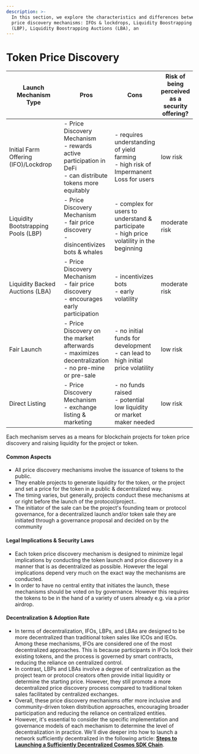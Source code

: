 ```yaml
---
description: >-
  In this section, we explore the characteristics and differences between four
  price discovery mechanisms: IFOs & lockdrops, Liquidity Boostrapping Pools
  (LBP), Liquidity Boostrapping Auctions (LBA), an
---
```


# Token Price Discovery



<table><thead><tr><th width="202">Launch Mechanism Type</th><th>Pros</th><th>Cons</th><th>Risk of being perceived as a security offering?</th></tr></thead><tbody><tr><td>Initial Farm Offering (IFO)/Lockdrop</td><td>- Price Discovery Mechanism<br>- rewards active participation in DeFi<br>- can distribute tokens more equitably</td><td>- requires understanding of yield farming<br>- high risk of Impermanent Loss for users</td><td>low risk</td></tr><tr><td>Liquidity Bootstrapping Pools (LBP)</td><td>- Price Discovery Mechanism<br>- fair price discovery<br>- disincentivizes bots &#x26; whales</td><td>- complex for users to understand &#x26; participate<br>- high price volatility in the beginning</td><td>moderate risk</td></tr><tr><td>Liquidity Backed Auctions (LBA)</td><td>- Price Discovery Mechanism<br>- fair price discovery<br>- encourages early participation</td><td>- incentivizes bots<br>- early volatility</td><td>moderate risk</td></tr><tr><td>Fair Launch</td><td>- Price Discovery on the market afterwards<br>- maximizes decentralization<br>- no pre-mine or pre-sale</td><td>- no initial funds for development<br>- can lead to high initial price volatility</td><td>low risk</td></tr><tr><td>Direct Listing</td><td>- Price Discovery Mechanism<br>- exchange listing &#x26; marketing</td><td>- no funds raised<br>- potential low liquidity or market maker needed</td><td>low risk</td></tr></tbody></table>

Each mechanism serves as a means for blockchain projects for token price discovery and raising liquidity for the project or token.

#### **Common Aspects**

* All price discovery mechanisms involve the issuance of tokens to the public.
* They enable projects to generate liquidity for the token, or the project and set a price for the token in a public & decentralized way.
* The timing varies, but generally, projects conduct these mechanisms at or right before the launch of the protocol/project..
* The initiator of the sale can be the project's founding team or protocol governance, for a decentralized launch and/or token sale they are initiated through a governance proposal and decided on by the community

#### **Legal Implications & Security Laws**

* Each token price discovery mechanism is designed to minimize legal implications by conducting the token launch and price discovery in a manner that is as decentralized as possible. However the legal implications depend very much on the exact way the mechanisms are conducted.
* In order to have no central entity that initiates the launch, these mechanisms should be voted on by governance. However this requires the tokens to be in the hand of a variety of users already e.g. via a prior airdrop.

#### **Decentralization & Adoption Rate**

* In terms of decentralization, IFOs, LBPs, and LBAs are designed to be more decentralized than traditional token sales like ICOs and IEOs. Among these mechanisms, IFOs are considered one of the most decentralized approaches. This is because participants in IFOs lock their existing tokens, and the process is governed by smart contracts, reducing the reliance on centralized control.
* In contrast, LBPs and LBAs involve a degree of centralization as the project team or protocol creators often provide initial liquidity or determine the starting price. However, they still promote a more decentralized price discovery process compared to traditional token sales facilitated by centralized exchanges.
* Overall, these price discovery mechanisms offer more inclusive and community-driven token distribution approaches, encouraging broader participation and reducing the reliance on centralized entities.
* However, it's essential to consider the specific implementation and governance models of each mechanism to determine the level of decentralization in practice. We'll dive deeper into how to launch a network sufficiently decentralized in the following article: [**Steps to Launching a Sufficiently Decentralized Cosmos SDK Chain**](https://www.notion.so/Validator-Bootstrapping-FAQ-8897a437ddbf4ea28d8cc1d27723cffb?pvs=21).
